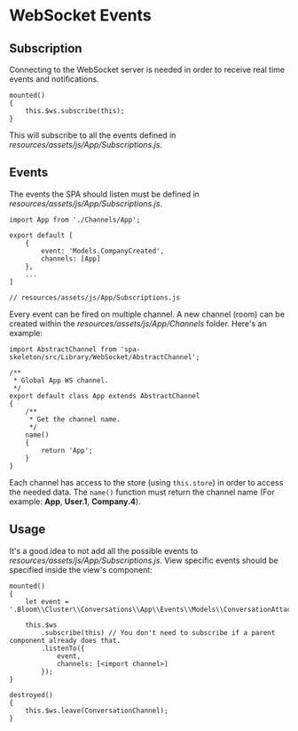 # WebSocket Events

## Subscription

Connecting to the WebSocket server is needed in order to receive real time events and notifications.

    mounted()
    {
        this.$ws.subscribe(this);
    }

This will subscribe to all the events defined in *resources/assets/js/App/Subscriptions.js*.

## Events

The events the SPA should listen must be defined in *resources/assets/js/App/Subscriptions.js*.

    import App from './Channels/App';

    export default [
        {
            event: 'Models.CompanyCreated',
            channels: [App]
        },
        ...
    ]
    
    // resources/assets/js/App/Subscriptions.js

Every event can be fired on multiple channel. A new channel (room) can be created within the
*resources/assets/js/App/Channels* folder. Here's an example:

    import AbstractChannel from 'spa-skeleton/src/Library/WebSocket/AbstractChannel';
    
    /**
     * Global App WS channel.
     */
    export default class App extends AbstractChannel
    {
        /**
         * Get the channel name.
         */
        name()
        {
            return 'App';
        }
    }

Each channel has access to the store (using `this.store`) in order to access the needed data. The `name()` function must
return the channel name (For example: **App**, **User.1**, **Company.4**).

## Usage

It's a good idea to not add all the possible events to *resources/assets/js/App/Subscriptions.js*. View specific events
should be specified inside the view's component:

    mounted()
    {
        let event = '.Bloom\\Cluster\\Conversations\\App\\Events\\Models\\ConversationAttached';
    
        this.$ws
            .subscribe(this) // You don't need to subscribe if a parent component already does that.
            .listenTo({
                event,
                channels: [<import channel>]
            });
    }

    destroyed()
    {
        this.$ws.leave(ConversationChannel);
    }
